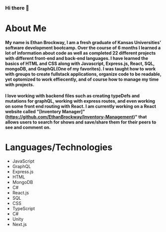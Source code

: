 ### Hi there 👋

# About Me

####  My name is Ethan Brockway, I am a fresh graduate of Kansas Universities' software development bootcamp. Over the course of 6 months I learned a lot of information about code as well as completed 22 different projects with different front-end and back-end languages. I have learned the basics of HTML and CSS along with Javascript, Express.js, React, SQL, mongoDB, and GraphQL(One of my favorites). I was taught how to work with groups to create fullstack applications, organize code to be readable, yet optomized to work effiecently, and of course how to manage my time with projects. 

####  I love working with backend files such as creating typeDefs and mutations for graphQL, working with express routes, and even working on some front end routing with React. I am currently working on a React website called "[Inventory Manager]"(https://github.com/EthanBrockway/Inventory-Management)" that allows users to search for shows and save/share them for their peers to see and comment on. 

# Languages/Technologies 


* JavaScript
* GraphQL
* Express.js
* HTML
* MongoDB
* C#
* React.js
* SQL
* CSS
* TypeScript
* C#
* Unity
* Next.js
  

